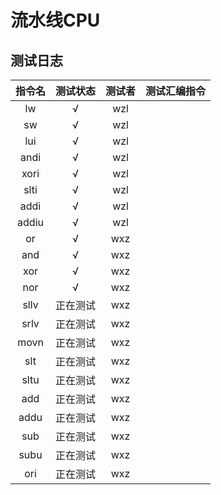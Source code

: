 # 流水线CPU

## 测试日志

|指令名|测试状态|测试者|测试汇编指令|
|:--:|:--:|:--:|:--:|
|lw| √ | wzl | |
|sw| √ | wzl | |
|lui| √ | wzl| |
|andi| √ | wzl | |
|xori| √ | wzl | |
|slti| √| wzl | |
|addi| √ | wzl | |
|addiu| √ | wzl | |
|or| √ |wxz | |
|and| √ |wxz | |
|xor| √ |wxz| |
|nor| √ |wxz| |
|sllv| 正在测试 | wxz| |
|srlv| 正在测试| wxz | |
|movn|正在测试 | wxz| |
|slt|正在测试 | wxz| |
| sltu |正在测试 | wxz |  |
| add |正在测试 | wxz |  |
| addu |正在测试 | wxz |  |
| sub | 正在测试 | wxz |  |
| subu | 正在测试 | wxz |  |
| ori  | 正在测试 | wxz |  |
